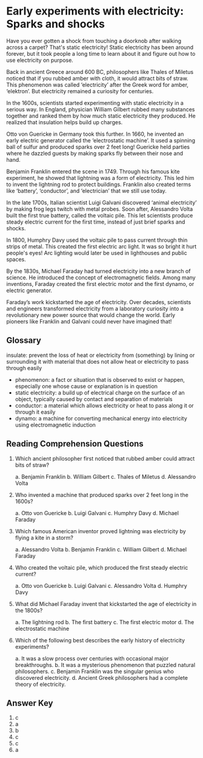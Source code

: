 # Early experiments with electricity: Sparks and shocks

Have you ever gotten a shock from touching a doorknob after walking across a carpet? That's static electricity! Static electricity has been around forever, but it took people a long time to learn about it and figure out how to use electricity on purpose.

Back in ancient Greece around 600 BC, philosophers like Thales of Miletus noticed that if you rubbed amber with cloth, it would attract bits of straw. This phenomenon was called ‘electricity’ after the Greek word for amber, ‘elektron’. But electricity remained a curiosity for centuries.

In the 1600s, scientists started experimenting with static electricity in a serious way. In England, physician William Gilbert rubbed many substances together and ranked them by how much static electricity they produced. He realized that insulation helps build up charges.

Otto von Guericke in Germany took this further. In 1660, he invented an early electric generator called the ‘electrostatic machine’. It used a spinning ball of sulfur and produced sparks over 2 feet long! Guericke held parties where he dazzled guests by making sparks fly between their nose and hand.

Benjamin Franklin entered the scene in 1749. Through his famous kite experiment, he showed that lightning was a form of electricity. This led him to invent the lightning rod to protect buildings. Franklin also created terms like ‘battery’, ‘conductor’, and ‘electrician’ that we still use today.

In the late 1700s, Italian scientist Luigi Galvani discovered ‘animal electricity’ by making frog legs twitch with metal probes. Soon after, Alessandro Volta built the first true battery, called the voltaic pile. This let scientists produce steady electric current for the first time, instead of just brief sparks and shocks.

In 1800, Humphry Davy used the voltaic pile to pass current through thin strips of metal. This created the first electric arc light. It was so bright it hurt people's eyes! Arc lighting would later be used in lighthouses and public spaces.

By the 1830s, Michael Faraday had turned electricity into a new branch of science. He introduced the concept of electromagnetic fields. Among many inventions, Faraday created the first electric motor and the first dynamo, or electric generator.

Faraday’s work kickstarted the age of electricity. Over decades, scientists and engineers transformed electricity from a laboratory curiosity into a revolutionary new power source that would change the world. Early pioneers like Franklin and Galvani could never have imagined that!

## Glossary

 insulate: prevent the loss of heat or electricity from (something) by lining or surrounding it with material that does not allow heat or electricity to pass through easily

- phenomenon: a fact or situation that is observed to exist or happen, especially one whose cause or explanation is in question
- static electricity: a build up of electrical charge on the surface of an object, typically caused by contact and separation of materials
- conductor: a material which allows electricity or heat to pass along it or through it easily
- dynamo: a machine for converting mechanical energy into electricity using electromagnetic induction

## Reading Comprehension Questions

1. Which ancient philosopher first noticed that rubbed amber could attract bits of straw?

   a. Benjamin Franklin
   b. William Gilbert
   c. Thales of Miletus
   d. Alessandro Volta

2. Who invented a machine that produced sparks over 2 feet long in the 1600s?

   a. Otto von Guericke
   b. Luigi Galvani
   c. Humphry Davy
   d. Michael Faraday

3. Which famous American inventor proved lightning was electricity by flying a kite in a storm?

   a. Alessandro Volta
   b. Benjamin Franklin
   c. William Gilbert
   d. Michael Faraday

4. Who created the voltaic pile, which produced the first steady electric current?

   a. Otto von Guericke
   b. Luigi Galvani
   c. Alessandro Volta
   d. Humphry Davy

5. What did Michael Faraday invent that kickstarted the age of electricity in the 1800s?

   a. The lightning rod
   b. The first battery
   c. The first electric motor
   d. The electrostatic machine

6. Which of the following best describes the early history of electricity experiments?

   a. It was a slow process over centuries with occasional major breakthroughs.
   b. It was a mysterious phenomenon that puzzled natural philosophers.
   c. Benjamin Franklin was the singular genius who discovered electricity.
   d. Ancient Greek philosophers had a complete theory of electricity.

## Answer Key

1. c
2. a
3. b
4. c
5. c
6. a
